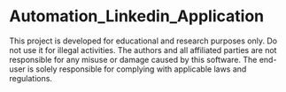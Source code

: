 # Automation_Linkedin_Application
 This project is developed for educational and research purposes only. Do not use it for illegal activities. The authors and all affiliated parties are not responsible for any misuse or damage caused by this software. The end-user is solely responsible for complying with applicable laws and regulations.

